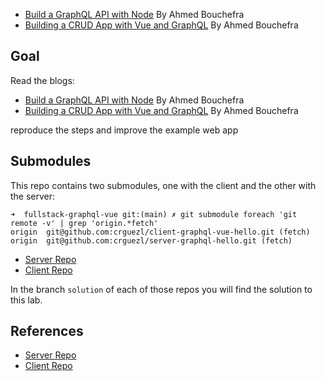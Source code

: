 * [Build a GraphQL API with Node](https://blog.jscrambler.com/build-a-graphql-api-with-node/) By Ahmed Bouchefra
* [Building a CRUD App with Vue and GraphQL](https://blog.jscrambler.com/building-a-crud-app-with-vue-and-graphql/) By Ahmed Bouchefra
## Goal

Read the blogs:

* [Build a GraphQL API with Node](https://blog.jscrambler.com/build-a-graphql-api-with-node/) By Ahmed Bouchefra
* [Building a CRUD App with Vue and GraphQL](https://blog.jscrambler.com/building-a-crud-app-with-vue-and-graphql/) By Ahmed Bouchefra

reproduce the steps and improve the example web app  

## Submodules

This repo contains two submodules, one with the client and the other with the server:

```
➜  fullstack-graphql-vue git:(main) ✗ git submodule foreach 'git remote -v' | grep 'origin.*fetch'
origin  git@github.com:crguezl/client-graphql-vue-hello.git (fetch)
origin  git@github.com:crguezl/server-graphql-hello.git (fetch)
```
* [Server Repo](https://github.com/crguezl/server-graphql-hello)
* [Client Repo](https://github.com/crguezl/client-graphql-vue-hello/tree/main)

In the branch `solution` of each of those repos you will find the solution to this lab.


## References
* [Server Repo](https://github.com/crguezl/server-graphql-hello)
* [Client Repo](https://github.com/crguezl/client-graphql-vue-hello/tree/main)
